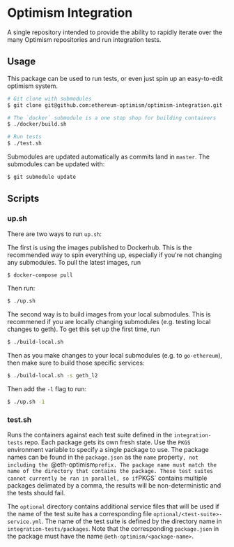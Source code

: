 # Optimism Integration
A single repository intended to provide the ability to rapidly iterate over
the many Optimism repositories and run integration tests.

## Usage
This package can be used to run tests, or even just spin up an easy-to-edit
optimism system.

```bash
# Git clone with submodules
$ git clone git@github.com:ethereum-optimism/optimism-integration.git --recurse-submodules

# The `docker` submodule is a one stop shop for building containers
$ ./docker/build.sh

# Run tests
$ ./test.sh
```

Submodules are updated automatically as commits land in `master`.
The submodules can be updated with:

```bash
$ git submodule update
```

## Scripts

### up.sh
There are two ways to run `up.sh`:

The first is using the images published to Dockerhub. This is the recommended way to spin everything up, especially if you're not changing any submodules. To pull the latest images, run 
```bash
$ docker-compose pull
```
Then run:
```bash
$ ./up.sh
```
The second way is to build images from your local submodules. This is recommened if you are locally changing submodules (e.g. testing local changes to geth). To get this set up the first time, run 
```bash
$ ./build-local.sh
```
Then as you make changes to your local submodules (e.g. to `go-ethereum`), then make sure to build those specific services:
```bash
$ ./build-local.sh -s geth_l2
```
Then add the `-l` flag to run: 
```bash
$ ./up.sh -1
```

### test.sh

Runs the containers against each test suite defined in the `integration-tests`
repo. Each package gets its own fresh state. Use the `PKGS` environment variable
to specify a single package to use. The package names can be found in the
`package.json` as the `name` property`, not including the `@eth-optimism` prefix.
The package name must match the name of the directory that contains the package.
These test suites cannot currently be ran in parallel, so if `PKGS` contains
multiple packages delimated by a comma, the results will be non-deterministic
and the tests should fail.

The `optional` directory contains additional service files that will be used
if the name of the test suite has a corresponding file
`optional/<test-suite>-service.yml`. The name of the test suite is defined
by the directory name in `integration-tests/packages`. Note that the
corresponding `package.json` in the package must have the name
`@eth-optimism/<package-name>`.
